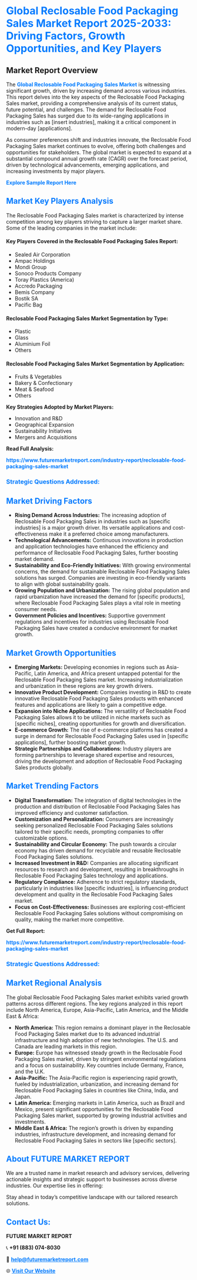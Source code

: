<h1 style="color: #007BFF;">Global Reclosable Food Packaging Sales Market Report 2025-2033: Driving Factors, Growth Opportunities, and Key Players</h1>

<section id="overview">
<h2>Market Report Overview</h2>
<p>The <a href="https://www.futuremarketreport.com/industry-report/reclosable-food-packaging-sales-market" style="color: #007BFF; text-decoration: none;"><strong>Global Reclosable Food Packaging Sales Market</strong></a> is witnessing significant growth, driven by increasing demand across various industries. This report delves into the key aspects of the Reclosable Food Packaging Sales market, providing a comprehensive analysis of its current status, future potential, and challenges. The demand for Reclosable Food Packaging Sales has surged due to its wide-ranging applications in industries such as [insert industries], making it a critical component in modern-day [applications].</p>
<p>As consumer preferences shift and industries innovate, the Reclosable Food Packaging Sales market continues to evolve, offering both challenges and opportunities for stakeholders. The global market is expected to expand at a substantial compound annual growth rate (CAGR) over the forecast period, driven by technological advancements, emerging applications, and increasing investments by major players.</p>
</section>

<section id="overview">
<p><a href="https://www.futuremarketreport.com/request-sample/reportId=104903" style="color: #007BFF; text-decoration: none;"><strong>Explore Sample Report Here</strong></a></p>
</section>

<section id="key-players">
<h2 style="color: #007BFF;">Market Key Players Analysis</h2>
<p>The Reclosable Food Packaging Sales market is characterized by intense competition among key players striving to capture a larger market share. Some of the leading companies in the market include:</p>
<h4>Key Players Covered in the Reclosable Food Packaging Sales Report:</h4>
<ul><li>Sealed Air Corporation</li><li>Ampac Holdings</li><li>Mondi Group</li><li>Sonoco Products Company</li><li>Toray Plastics (America)</li><li>Accredo Packaging</li><li>Bemis Company</li><li>Bostik SA</li><li>Pacific Bag</li></ul>
<h4>Reclosable Food Packaging Sales Market Segmentation by Type:</h4>
<ul><li>Plastic</li><li>Glass</li><li>Aluminium Foil</li><li>Others</li></ul>

<h4>Reclosable Food Packaging Sales Market Segmentation by Application:</h4>
<ul><li>Fruits &amp; Vegetables</li><li>Bakery &amp; Confectionary</li><li>Meat &amp; Seafood</li><li>Others</li></ul>
<p><strong>Key Strategies Adopted by Market Players:</strong></p>
<ul>
<li>Innovation and R&D</li>
<li>Geographical Expansion</li>
<li>Sustainability Initiatives</li>
<li>Mergers and Acquisitions</li>
</ul>
</section>

<section>
<p><strong>Read Full Analysis: </strong></p><a href="https://www.futuremarketreport.com/industry-report/reclosable-food-packaging-sales-market" style="color: #007BFF; text-decoration: none;"><strong>https://www.futuremarketreport.com/industry-report/reclosable-food-packaging-sales-market</strong></a>
<h3 style="color: #007BFF;">Strategic Questions Addressed:</h3>
</section>

<section id="driving-factors">
<h2 style="color: #007BFF;">Market Driving Factors</h2>
<ul>
<li><strong>Rising Demand Across Industries:</strong> The increasing adoption of Reclosable Food Packaging Sales in industries such as [specific industries] is a major growth driver. Its versatile applications and cost-effectiveness make it a preferred choice among manufacturers.</li>
<li><strong>Technological Advancements:</strong> Continuous innovations in production and application technologies have enhanced the efficiency and performance of Reclosable Food Packaging Sales, further boosting market demand.</li>
<li><strong>Sustainability and Eco-Friendly Initiatives:</strong> With growing environmental concerns, the demand for sustainable Reclosable Food Packaging Sales solutions has surged. Companies are investing in eco-friendly variants to align with global sustainability goals.</li>
<li><strong>Growing Population and Urbanization:</strong> The rising global population and rapid urbanization have increased the demand for [specific products], where Reclosable Food Packaging Sales plays a vital role in meeting consumer needs.</li>
<li><strong>Government Policies and Incentives:</strong> Supportive government regulations and incentives for industries using Reclosable Food Packaging Sales have created a conducive environment for market growth.</li>
</ul>
</section>

<section id="growth-opportunities">
<h2 style="color: #007BFF;">Market Growth Opportunities</h2>
<ul>
<li><strong>Emerging Markets:</strong> Developing economies in regions such as Asia-Pacific, Latin America, and Africa present untapped potential for the Reclosable Food Packaging Sales market. Increasing industrialization and urbanization in these regions are key growth drivers.</li>
<li><strong>Innovative Product Development:</strong> Companies investing in R&D to create innovative Reclosable Food Packaging Sales products with enhanced features and applications are likely to gain a competitive edge.</li>
<li><strong>Expansion into Niche Applications:</strong> The versatility of Reclosable Food Packaging Sales allows it to be utilized in niche markets such as [specific niches], creating opportunities for growth and diversification.</li>
<li><strong>E-commerce Growth:</strong> The rise of e-commerce platforms has created a surge in demand for Reclosable Food Packaging Sales used in [specific applications], further boosting market growth.</li>
<li><strong>Strategic Partnerships and Collaborations:</strong> Industry players are forming partnerships to leverage shared expertise and resources, driving the development and adoption of Reclosable Food Packaging Sales products globally.</li>
</ul>
</section>

<section id="trending-factors">
<h2 style="color: #007BFF;">Market Trending Factors</h2>
<ul>
<li><strong>Digital Transformation:</strong> The integration of digital technologies in the production and distribution of Reclosable Food Packaging Sales has improved efficiency and customer satisfaction.</li>
<li><strong>Customization and Personalization:</strong> Consumers are increasingly seeking personalized Reclosable Food Packaging Sales solutions tailored to their specific needs, prompting companies to offer customizable options.</li>
<li><strong>Sustainability and Circular Economy:</strong> The push towards a circular economy has driven demand for recyclable and reusable Reclosable Food Packaging Sales solutions.</li>
<li><strong>Increased Investment in R&D:</strong> Companies are allocating significant resources to research and development, resulting in breakthroughs in Reclosable Food Packaging Sales technology and applications.</li>
<li><strong>Regulatory Compliance:</strong> Adherence to strict regulatory standards, particularly in industries like [specific industries], is influencing product development and quality in the Reclosable Food Packaging Sales market.</li>
<li><strong>Focus on Cost-Effectiveness:</strong> Businesses are exploring cost-efficient Reclosable Food Packaging Sales solutions without compromising on quality, making the market more competitive.</li>
</ul>
</section>

<section>
<p><strong>Get Full Report: </strong></p><a href="https://www.futuremarketreport.com/industry-report/reclosable-food-packaging-sales-market" style="color: #007BFF; text-decoration: none;"><strong>https://www.futuremarketreport.com/industry-report/reclosable-food-packaging-sales-market</strong></a>
<h3 style="color: #007BFF;">Strategic Questions Addressed:</h3>
</section>


<section id="regional-analysis">
<h2 style="color: #007BFF;">Market Regional Analysis</h2>
<p>The global Reclosable Food Packaging Sales market exhibits varied growth patterns across different regions. The key regions analyzed in this report include North America, Europe, Asia-Pacific, Latin America, and the Middle East & Africa:</p>
<ul>
<li><strong>North America:</strong> This region remains a dominant player in the Reclosable Food Packaging Sales market due to its advanced industrial infrastructure and high adoption of new technologies. The U.S. and Canada are leading markets in this region.</li>
<li><strong>Europe:</strong> Europe has witnessed steady growth in the Reclosable Food Packaging Sales market, driven by stringent environmental regulations and a focus on sustainability. Key countries include Germany, France, and the U.K.</li>
<li><strong>Asia-Pacific:</strong> The Asia-Pacific region is experiencing rapid growth, fueled by industrialization, urbanization, and increasing demand for Reclosable Food Packaging Sales in countries like China, India, and Japan.</li>
<li><strong>Latin America:</strong> Emerging markets in Latin America, such as Brazil and Mexico, present significant opportunities for the Reclosable Food Packaging Sales market, supported by growing industrial activities and investments.</li>
<li><strong>Middle East & Africa:</strong> The region’s growth is driven by expanding industries, infrastructure development, and increasing demand for Reclosable Food Packaging Sales in sectors like [specific sectors].</li>
</ul>
</section>

<footer>
<h2 style="color: #007BFF;">About FUTURE MARKET REPORT</h2>
<p>We are a trusted name in market research and advisory services, delivering actionable insights and strategic support to businesses across diverse industries. Our expertise lies in offering:</p>

<p>Stay ahead in today’s competitive landscape with our tailored research solutions.</p>

<h2 style="color: #007BFF;">Contact Us:</h2>
<p><strong>FUTURE MARKET REPORT</strong></p>
<p>📞 <strong>+91 (883) 074-8030</strong></p>
<p>📧 <strong><a href="mailto:help@futuremarketreport.com" style="color: #007BFF;">help@futuremarketreport.com</a></strong></p>
<p>🌐 <strong><a href="https://www.futuremarketreport.com/" style="color: #007BFF;">Visit Our Website</a></strong></p>
</footer>